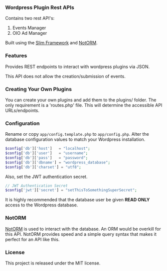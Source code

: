 ### Wordpress Plugin Rest APIs
Contains two rest API's:
1. Events Manager 
2. OIO Ad Manager

Built using the [Slim Framework](https://www.slimframework.com/) and [NotORM](http://www.notorm.com/).

### Features
Provides REST endpoints to interact with wordpress plugins via JSON.

This API does not allow the creation/submission of events.


### Creating Your Own Plugins
You can create your own plugins and add them to the plugins/ folder. The only requirement is a 'routes.php' file. This will determine the accessible API URLs/endpoints.


### Configuration
Rename or copy `app/config.template.php` to `app/config.php`. Alter the database configuration values to match your Wordpress installation.

```php
$config['db']['host']   = "localhost";
$config['db']['user']   = "username";
$config['db']['pass']   = "password";
$config['db']['dbname'] = "wordpress_database";
$config['db']['charset'] = "utf8";
```

Also, set the JWT authentication secret.
```php
// JWT Authentication Secret
$config['jwt']['secret'] = "setThisToSomethingSuperSecret";
```

It is highly recommended that the database user be given **READ ONLY** access to the Wordpress database.

### NotORM
[NotORM](http://www.notorm.com/) is used to interact with the database. An ORM would be overkill for this API. NotORM provides speed and a simple query syntax that makes it perfect for an API like this.

### License
This project is released under the MIT license. 